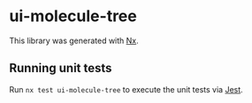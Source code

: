 # ui-molecule-tree

This library was generated with [Nx](https://nx.dev).

## Running unit tests

Run `nx test ui-molecule-tree` to execute the unit tests via [Jest](https://jestjs.io).

